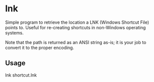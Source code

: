 # lnk
Simple program to retrieve the location a LNK (Windows Shortcut File) points to.
Useful for re-creating shortcuts in non-Windows operating systems.

Note that the path is returned as an ANSI string as-is; it is
your job to convert it to the proper encoding.

## Usage
lnk shortcut.lnk
